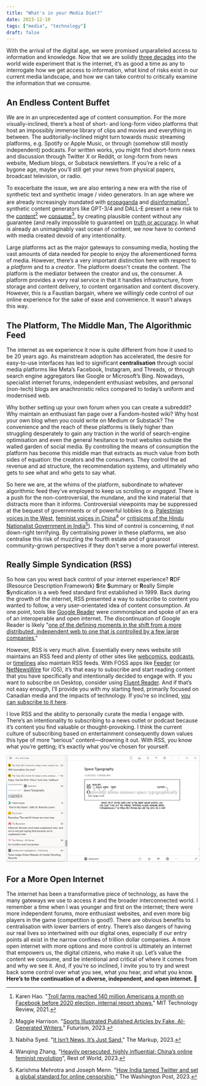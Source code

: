 ```yaml
---
title: "What's in your Media Diet?"
date: 2023-12-10
tags: ["media", "technology"]
draft: false
---
```


With the arrival of the digital age, we were promised unparalleled access to information and knowledge. Now that we are solidly [three decades](https://home.cern/science/computing/birth-web/short-history-web) into the world wide experiment that is the internet, it’s as good a time as any to interrogate how we get access to information, what kind of risks exist in our current media landscape, and how we can take control to critically examine the information that we consume.

## An Endless Content Buffet

We are in an unprecedented age of content consumption. For the more visually-inclined, there’s a host of short- and long-form video platforms that host an impossibly immense library of clips and movies and everything in between. The auditorially-inclined might turn towards music streaming platforms, e.g. Spotify or Apple Music, or through (somehow still mostly independent) podcasts. For written works, you might find short-form news and discussion through Twitter X or Reddit, or long-form from news website, Medium blogs, or Substack newsletters. If you’re a relic of a bygone age, maybe you’ll still get your news from physical papers, broadcast television, or radio.

To exacerbate the issue, we are also entering a new era with the rise of synthetic text and synthetic image / video generators. In an age where we are already increasingly inundated with [propaganda](https://en.wikipedia.org/wiki/50_Cent_Party) and [disinformation](https://www.technologyreview.com/2021/09/16/1035851/facebook-troll-farms-report-us-2020-election/)[^1], synthetic content generators like GPT-3/4 and DALL-E present a new risk to the [content](https://futurism.com/sports-illustrated-ai-generated-writers)[^2] we [consume](https://themarkup.org/2023/12/09/it-isnt-news-its-just-sand)[^3], by creating plausible content without any guarantee (and really impossible to guarantee) on [truth or accuracy](https://www.youtube.com/watch?v=oqSYljRYDEM). In what is already an unimaginably vast ocean of content, we now have to contend with media created devoid of any intentionality.

Large platforms act as the major gateways to consuming media, hosting the vast amounts of data needed for people to enjoy the aforementioned forms of media. However, there’s a very important distinction here with respect to a *platform* and to a *creator*. The platform doesn't create the content. The platform is the mediator between the creator and us, the consumer. A platform provides a very real service in that it handles infrastructure, from storage and content delivery, to content organisation and content discovery. However, this is a Faustian bargain, where we willingly cede control of our online experience for the sake of ease and convenience. It wasn’t always this way.

## The Platform, The Middle Man, The Algorithmic Feed

The internet as we experience it now is quite different from how it used to be 20 years ago. As mainstream adoption has accelerated, the desire for easy-to-use interfaces has led to significant **centralisation** through social media platforms like Meta’s Facebook, Instagram, and Threads, or through search engine aggregators like Google or Microsoft’s Bing.  Nowadays, specialist internet forums, independent enthusiast websites, and personal (non-tech) blogs are anachronistic relics compared to today’s uniform and modernised web.

Why bother setting up your own forum when you can create a subreddit? Why maintain an enthusiast fan page over a Fandom-hosted wiki? Why host your own blog when you could write on Medium or Substack? The convenience and the reach of these platforms is likely higher than struggling desperately to gain any traction in the world of search-engine optimisation and even the general hesitance to trust websites outside the walled garden of social media. By controlling the means of consumption the platform has become this middle man that extracts as much value from both sides of equation: the creators and the consumers.  They control the ad revenue and ad structure, the recommendation systems, and ultimately who gets to see what and who gets to say what. 

So here we are, at the whims of the platform, subordinate to whatever algorithmic feed they’ve employed to keep us scrolling or *engaged*. There is a push for the  non-controversial, the mundane, and the kind material that distracts more than it informs.  Controversial viewpoints may be suppressed at the bequest of governments or of powerful lobbies (e.g. [Palestinian voices in the West](https://web.archive.org/web/20231120041923/https://newsroom.tiktok.com/en-us/the-truth-about-tiktok-hashtags-and-content-during-the-israel-hamas-war), [feminist voices in China](https://restofworld.org/2023/china-online-feminist-movement/)[^4] or [critisicms of the Hindu Nationalist Government in India](https://www.washingtonpost.com/world/2023/11/08/india-twitter-online-censorship/)[^5]). This kind of control is concerning, if not down-right terrifying. By centralising power in these platforms, we also centralise this risk of muzzling the fourth estate and of grassroot community-grown perspectives if they don't serve a more powerful interest. 

## **Really Simple Syndication (RSS)**

So how can you wrest back control of your internet experience? **R**DF (Resource Description Framework) **S**ite **S**ummary or **R**eally Simple **S**yndication is a web feed standard first established in 1999. Back during the growth of the internet, RSS presented a way to subscribe to content you wanted to follow, a very user-orientated idea of content consumption. At one point, tools like [Google Reader](https://en.wikipedia.org/wiki/Google_Reader) were commonplace and spoke of an era of an interoperable and open internet. The discontinuation of Google Reader is likely "[one of the defining moments in the shift from a more distributed, independent web to one that is controlled by a few large companies.](https://www.techdirt.com/2022/06/03/the-internet-can-still-be-small-and-nice-but-its-on-all-of-us-to-make-that-work/)"

However, RSS is very much alive. Essentially every news website still maintains an RSS feed and plenty of other sites like [webcomics](https://xkcd.com/), [podcasts](https://www.techwontsave.us/), or [timelines](https://web3isgoinggreat.com/) also maintain RSS feeds. With FOSS apps like [Feeder](https://play.google.com/store/apps/details?id=com.nononsenseapps.feeder.play) (or [NetNewsWire](https://netnewswire.com/) for iOS), it’s that easy to subscribe and start reading content that you have specifically and intentionally decided to engage with. If you want to subscribe on Desktop, consider using [Fluent Reader](https://hyliu.me/fluent-reader/). And if that’s not easy enough, I’ll provide you with my starting feed, primarily focused on Canadian media and the impacts of technology. If you’re so inclined, [you can subscribe to it here](/files/starter_feed.opml).

I love RSS and the ability to personally curate the media I engage with. There’s an intentionality to subscribing to a news outlet or podcast because it’s content you find valuable or thought-provoking. I think the current culture of subscribing based on entertainment consequently down values this type of more “serious” content—drowning it out. With RSS, you know what you’re getting; it’s exactly what you’ve chosen for yourself.

![Sample RSS Feed.](/images/fluent-reader-rss.png "A sample RSS feed of an XKCD comic.")

## For a More Open Internet

The internet has been a transformative piece of technology, as have the many gateways we use to access it and the broader interconnected world. I remember a time when I was younger and first on the internet; there were more independent forums, more enthusiast websites, and even more big players in the game (competition is good!). There are obvious benefits to centralisation with lower barriers of entry. There’s also dangers of having our real lives so intertwined with our digital ones, especially if our entry points all exist in the narrow confines of trillion dollar companies. A more open internet with more options and more control is ultimately an internet that empowers us, the digital citizens, who make it up. Let’s value the content we consume, and be intentional and critical of where it comes from and why we see it. And, if you’re so inclined, I invite you to try and wrest back some control over what you see, what you hear, and what you know. **Here’s to the continuation of a diverse, independent, and open internet. 🥂**

[^1]: Karen Hao. "[Troll farms reached 140 million Americans a month on Facebook before 2020 election, internal report shows](https://www.technologyreview.com/2021/09/16/1035851/facebook-troll-farms-report-us-2020-election/)," MIT Technology Review, 2021.
[^2]: Maggie Harrison. "[Sports Illustrated Published Articles by Fake, AI-Generated Writers](https://futurism.com/sports-illustrated-ai-generated-writers)," Futurism, 2023.
[^3]: Nabiha Syed. "[It Isn’t News, It’s Just Sand](https://themarkup.org/2023/12/09/it-isnt-news-its-just-sand)," The Markup, 2023.
[^4]: Wanqing Zhang, "[Heavily persecuted, highly influential: China’s online feminist revolution](https://restofworld.org/2023/china-online-feminist-movement/)",  Rest of World, 2023.
[^5]: Karishma Mehrotra and Joseph Menn. "[How India tamed Twitter and set a global standard for online censorship](https://www.washingtonpost.com/world/2023/11/08/india-twitter-online-censorship/)," The Washington Post, 2023.